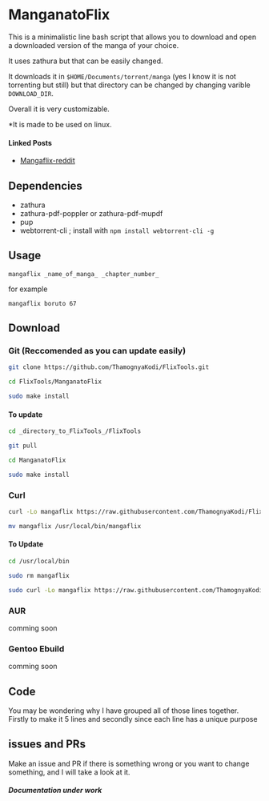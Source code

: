# ManganatoFlix

This is a minimalistic line bash script that allows you to download and open a downloaded version of the manga of your choice. 

It uses zathura but that can be easily changed. 

It downloads it in `$HOME/Documents/torrent/manga` (yes I know it is not torrenting but still) but that directory can be changed by changing varible `DOWNLOAD_DIR`.

Overall it is very customizable.

*It is made to be used on linux.

#### Linked Posts

- [Mangaflix-reddit](https://www.reddit.com/r/unixporn/comments/szchcv/oc_mangaflix_minimalistic_5_line_script_to/)

## Dependencies

- zathura 
- zathura-pdf-poppler or zathura-pdf-mupdf
- pup 
- webtorrent-cli ; install with `npm install webtorrent-cli -g`

## Usage

`mangaflix _name_of_manga_ _chapter_number_`

for example

`mangaflix boruto 67`

## Download 

### Git (Reccomended as you can update easily)

```sh
git clone https://github.com/ThamognyaKodi/FlixTools.git

cd FlixTools/ManganatoFlix

sudo make install
```

#### To update

```sh
cd _directory_to_FlixTools_/FlixTools

git pull

cd ManganatoFlix 

sudo make install
```

### Curl

```sh
curl -Lo mangaflix https://raw.githubusercontent.com/ThamognyaKodi/FlixTools/master/ManganatoFlix/mangaflix

mv mangaflix /usr/local/bin/mangaflix
```

#### To Update

```sh
cd /usr/local/bin

sudo rm mangaflix 

sudo curl -Lo mangaflix https://raw.githubusercontent.com/ThamognyaKodi/FlixTools/master/ManganatoFlix/mangaflix
```

### AUR

comming soon

### Gentoo Ebuild

comming soon

## Code

You may be wondering why I have grouped all of those lines together. Firstly to make it 5 lines and secondly since each line has a unique purpose

## issues and PRs

Make an issue and PR if there is something wrong or you want to change something, and I will take a look at it.

##### Documentation under work
